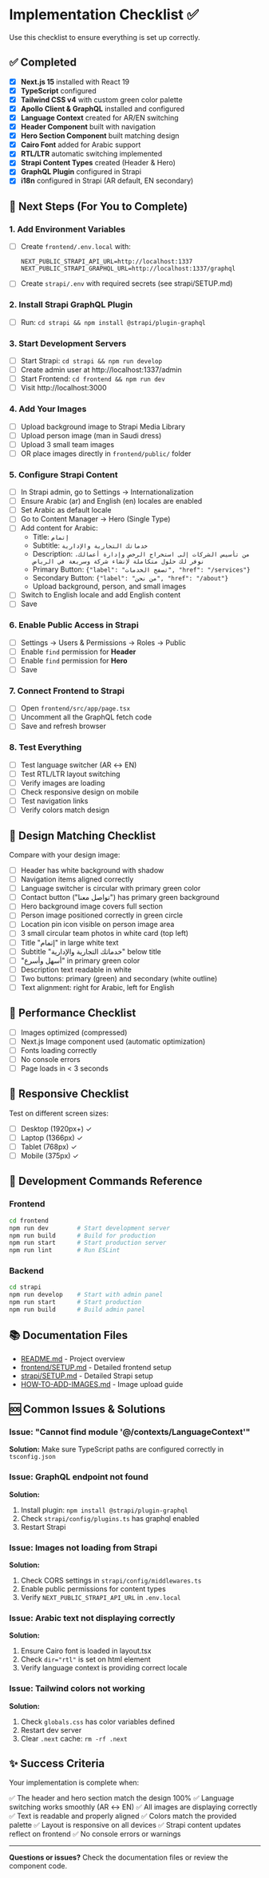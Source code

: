 # Implementation Checklist ✅

Use this checklist to ensure everything is set up correctly.

## ✅ Completed

- [x] **Next.js 15** installed with React 19
- [x] **TypeScript** configured
- [x] **Tailwind CSS v4** with custom green color palette
- [x] **Apollo Client & GraphQL** installed and configured
- [x] **Language Context** created for AR/EN switching
- [x] **Header Component** built with navigation
- [x] **Hero Section Component** built matching design
- [x] **Cairo Font** added for Arabic support
- [x] **RTL/LTR** automatic switching implemented
- [x] **Strapi Content Types** created (Header & Hero)
- [x] **GraphQL Plugin** configured in Strapi
- [x] **i18n** configured in Strapi (AR default, EN secondary)

## 🔄 Next Steps (For You to Complete)

### 1. Add Environment Variables
- [ ] Create `frontend/.env.local` with:
  ```env
  NEXT_PUBLIC_STRAPI_API_URL=http://localhost:1337
  NEXT_PUBLIC_STRAPI_GRAPHQL_URL=http://localhost:1337/graphql
  ```
- [ ] Create `strapi/.env` with required secrets (see strapi/SETUP.md)

### 2. Install Strapi GraphQL Plugin
- [ ] Run: `cd strapi && npm install @strapi/plugin-graphql`

### 3. Start Development Servers
- [ ] Start Strapi: `cd strapi && npm run develop`
- [ ] Create admin user at http://localhost:1337/admin
- [ ] Start Frontend: `cd frontend && npm run dev`
- [ ] Visit http://localhost:3000

### 4. Add Your Images
- [ ] Upload background image to Strapi Media Library
- [ ] Upload person image (man in Saudi dress)
- [ ] Upload 3 small team images
- [ ] OR place images directly in `frontend/public/` folder

### 5. Configure Strapi Content
- [ ] In Strapi admin, go to Settings → Internationalization
- [ ] Ensure Arabic (ar) and English (en) locales are enabled
- [ ] Set Arabic as default locale
- [ ] Go to Content Manager → Hero (Single Type)
- [ ] Add content for Arabic:
  - Title: `إتمام`
  - Subtitle: `خدماتك التجارية والإدارية`
  - Description: `من تأسيس الشركات إلى استخراج الرخص وإدارة أعمالك، نوفر لك حلول متكاملة لإنشاء شركة وسريعة في الرياض`
  - Primary Button: `{"label": "تصفح الخدمات", "href": "/services"}`
  - Secondary Button: `{"label": "من نحن", "href": "/about"}`
  - Upload background, person, and small images
- [ ] Switch to English locale and add English content
- [ ] Save

### 6. Enable Public Access in Strapi
- [ ] Settings → Users & Permissions → Roles → Public
- [ ] Enable `find` permission for **Header**
- [ ] Enable `find` permission for **Hero**
- [ ] Save

### 7. Connect Frontend to Strapi
- [ ] Open `frontend/src/app/page.tsx`
- [ ] Uncomment all the GraphQL fetch code
- [ ] Save and refresh browser

### 8. Test Everything
- [ ] Test language switcher (AR ↔ EN)
- [ ] Test RTL/LTR layout switching
- [ ] Verify images are loading
- [ ] Check responsive design on mobile
- [ ] Test navigation links
- [ ] Verify colors match design

## 🎨 Design Matching Checklist

Compare with your design image:

- [ ] Header has white background with shadow
- [ ] Navigation items aligned correctly
- [ ] Language switcher is circular with primary green color
- [ ] Contact button ("تواصل معنا") has primary green background
- [ ] Hero background image covers full section
- [ ] Person image positioned correctly in green circle
- [ ] Location pin icon visible on person image area
- [ ] 3 small circular team photos in white card (top left)
- [ ] Title "إتمام" in large white text
- [ ] Subtitle "خدماتك التجارية والإدارية" below title
- [ ] "أسهل وأسرع" in primary green color
- [ ] Description text readable in white
- [ ] Two buttons: primary (green) and secondary (white outline)
- [ ] Text alignment: right for Arabic, left for English

## 🚀 Performance Checklist

- [ ] Images optimized (compressed)
- [ ] Next.js Image component used (automatic optimization)
- [ ] Fonts loading correctly
- [ ] No console errors
- [ ] Page loads in < 3 seconds

## 📱 Responsive Checklist

Test on different screen sizes:

- [ ] Desktop (1920px+) ✓
- [ ] Laptop (1366px) ✓
- [ ] Tablet (768px) ✓
- [ ] Mobile (375px) ✓

## 🔧 Development Commands Reference

### Frontend
```bash
cd frontend
npm run dev        # Start development server
npm run build      # Build for production
npm run start      # Start production server
npm run lint       # Run ESLint
```

### Backend
```bash
cd strapi
npm run develop    # Start with admin panel
npm run start      # Start production
npm run build      # Build admin panel
```

## 📚 Documentation Files

- [README.md](../README.md) - Project overview
- [frontend/SETUP.md](./SETUP.md) - Detailed frontend setup
- [strapi/SETUP.md](../strapi/SETUP.md) - Detailed Strapi setup
- [HOW-TO-ADD-IMAGES.md](./HOW-TO-ADD-IMAGES.md) - Image upload guide

## 🆘 Common Issues & Solutions

### Issue: "Cannot find module '@/contexts/LanguageContext'"
**Solution:** Make sure TypeScript paths are configured correctly in `tsconfig.json`

### Issue: GraphQL endpoint not found
**Solution:** 
1. Install plugin: `npm install @strapi/plugin-graphql`
2. Check `strapi/config/plugins.ts` has graphql enabled
3. Restart Strapi

### Issue: Images not loading from Strapi
**Solution:**
1. Check CORS settings in `strapi/config/middlewares.ts`
2. Enable public permissions for content types
3. Verify `NEXT_PUBLIC_STRAPI_API_URL` in `.env.local`

### Issue: Arabic text not displaying correctly
**Solution:**
1. Ensure Cairo font is loaded in layout.tsx
2. Check `dir="rtl"` is set on html element
3. Verify language context is providing correct locale

### Issue: Tailwind colors not working
**Solution:**
1. Check `globals.css` has color variables defined
2. Restart dev server
3. Clear `.next` cache: `rm -rf .next`

## ✨ Success Criteria

Your implementation is complete when:

✅ The header and hero section match the design 100%
✅ Language switching works smoothly (AR ↔ EN)
✅ All images are displaying correctly
✅ Text is readable and properly aligned
✅ Colors match the provided palette
✅ Layout is responsive on all devices
✅ Strapi content updates reflect on frontend
✅ No console errors or warnings

---

**Questions or issues?** Check the documentation files or review the component code.

